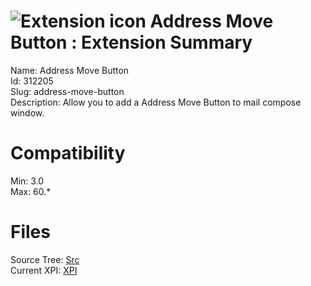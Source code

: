 # ![Extension icon](https://addons.thunderbird.net/user-media/addon_icons/312/312205-64.png?modified=1538976182) Address Move Button : Extension Summary

Name: Address Move Button  
Id: 312205  
Slug: address-move-button  
Description: Allow you to add a Address Move Button to mail compose window.
  

# Compatibility
Min: 3.0  
Max: 60.*  

# Files

Source Tree: [Src](C:/Dev/Thunderbird/ThunderKdB/xall/x60/312205-address-move-button/src)  
Current XPI: [XPI](C:/Dev/Thunderbird/ThunderKdB/xall/x60/312205-address-move-button/xpi)  



